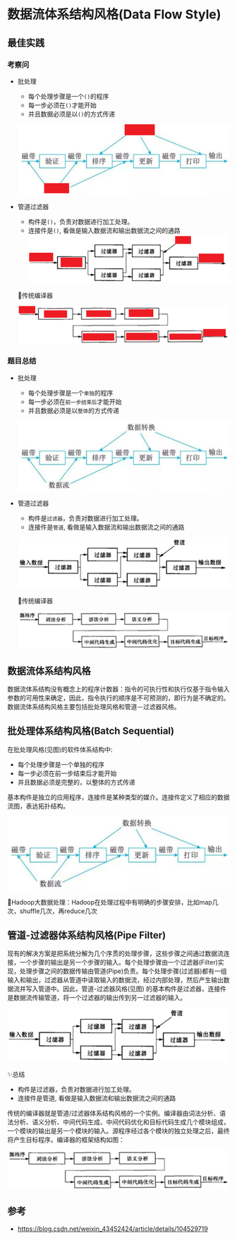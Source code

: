 # 数据流体系结构风格(Data Flow Style)

## 最佳实践


### 考察问

- 批处理
    - 每个处理步骤是一个`()`的程序
    - 每一步必须在`()`才能开始
    - 并且数据必须是以`()`的方式传递

    ![alt text](3软件架构风格/批处理体系结构风格示意图_评估.png)

- 管道过滤器
    - 构件是`()`，负责对数据进行加工处理。
    - 连接件是`()`, 看做是输入数据流和输出数据流之间的通路
    ![alt text](3软件架构风格/管道过滤器体系结构风格_评估.png)

    🌰传统编译器

    ![alt text](3软件架构风格/传统编译器_评估.png)


### 题目总结

- 批处理
    - 每个处理步骤是一个`单独`的程序
    - 每一步必须在`前一步结束后`才能开始
    - 并且数据必须是以`整体`的方式传递

    ![alt text](3软件架构风格/批处理体系结构风格示意图.png)

- 管道过滤器
    - 构件是`过滤器`，负责对数据进行加工处理。
    - 连接件是`管道`, 看做是输入数据流和输出数据流之间的通路

    ![alt text](3软件架构风格/管道过滤器体系结构风格.png)

    🌰传统编译器

    ![alt text](3软件架构风格/传统编译器.png)

## 数据流体系结构风格

数据流体系结构没有概念上的程序计数器：指令的可执行性和执行仅基于指令输入参数的可用性来确定，因此，指令执行的顺序是不可预测的，即行为是不确定的。数据流体系结构风格主要包括批处理风格和管道－过滤器风格。


## 批处理体系结构风格(Batch Sequential)




在批处理风格(见图)的软件体系结构中:

- 每个处理步骤是一个单独的程序
- 每一步必须在前一步结束后才能开始
- 并且数据必须是完整的，以整体的方式传递



基本构件是独立的应用程序，连接件是某种类型的媒介。连接件定义了相应的数据流图，表达拓扑结构。

![alt text](3软件架构风格/批处理体系结构风格示意图.png)


🌰Hadoop大数据处理：Hadoop在处理过程中有明确的步骤安排，比如map几次，shuffle几次，再reduce几次


## 管道-过滤器体系结构风格(Pipe Filter)

现有的解决方案是把系统分解为几个序贯的处理步骤，这些步骤之间通过数据流连接，一个步骤的输出是另一个步骤的输入。每个处理步骤由一个过滤器(Filter)实现，处理步骤之间的数据传输由管道(Pipe)负责。每个处理步骤(过滤器)都有一组输入和输出，过滤器从管道中读取输入的数据流，经过内部处理，然后产生输出数据流并写入管道中。因此，管道-过滤器风格(见图) 的基本构件是过滤器，连接件是数据流传输管道，将一个过滤器的输出传到另一过滤器的输入。

![alt text](3软件架构风格/管道过滤器体系结构风格.png)

✨总结

- 构件是过滤器，负责对数据进行加工处理。
- 连接件是管道, 看做是输入数据流和输出数据流之间的通路



传统的编译器就是管道/过滤器体系结构风格的一个实例。编译器由词法分析、语法分析、语义分析、中间代码生成、中间代码优化和目标代码生成几个模块组成，一个模块的输出是另一个模块的输入。源程序经过各个模块的独立处理之后，最终将产生目标程序。编译器的框架结构如图：

![alt text](3软件架构风格/传统编译器.png)





## 参考
- https://blog.csdn.net/weixin_43452424/article/details/104529719